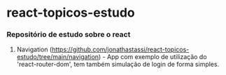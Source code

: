 # react-topicos-estudo

### Repositório de estudo sobre o react

1. Navigation (https://github.com/jonathastassi/react-topicos-estudo/tree/main/navigation) - App com exemplo de utilização do 'react-router-dom', tem também simulação de login de forma simples.

